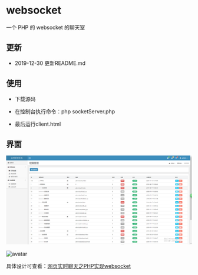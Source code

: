 # websocket
一个 PHP 的 websocket 的聊天室

## 更新

- 2019-12-30 更新README.md

## 使用

- 下载源码

- 在控制台执行命令：php socketServer.php

- 最后运行client.html

## 界面

![avatar](https://github.com/yangsphp/rbac-master/blob/master/screenshot/1.png)

![avatar](https://github.com/yangsphp/rbac-master/blob/master/screenshot/2.png)

具体设计可查看：[网页实时聊天之PHP实现websocket](https://www.cnblogs.com/yang-2018/p/10762565.html)
